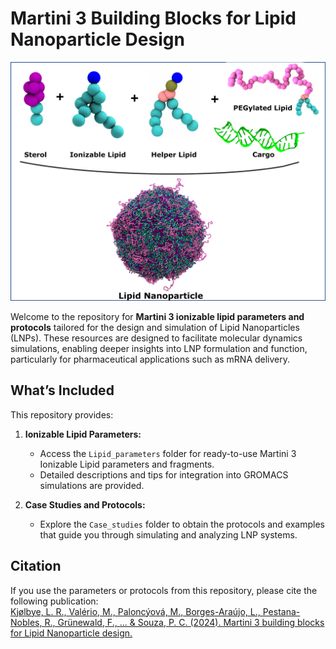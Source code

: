 # Martini 3 Building Blocks for Lipid Nanoparticle Design

![Lipid Nanoparticle Components](LNP_components.png)  

Welcome to the repository for **Martini 3 ionizable lipid parameters and protocols** tailored for the design and simulation of Lipid Nanoparticles (LNPs). These resources are designed to facilitate molecular dynamics simulations, enabling deeper insights into LNP formulation and function, particularly for pharmaceutical applications such as mRNA delivery.

## What’s Included
This repository provides:

1. **Ionizable Lipid Parameters:**  
   - Access the `Lipid_parameters` folder for ready-to-use Martini 3 Ionizable Lipid parameters and fragments.  
   - Detailed descriptions and tips for integration into GROMACS simulations are provided.  

2. **Case Studies and Protocols:**  
   - Explore the `Case_studies` folder to obtain the protocols and examples that guide you through simulating and analyzing LNP systems.
       

## Citation
If you use the parameters or protocols from this repository, please cite the following publication:  
[Kjølbye, L. R., Valério, M., Paloncýová, M., Borges-Araújo, L., Pestana-Nobles, R., Grünewald, F., ... & Souza, P. C. (2024). Martini 3 building blocks for Lipid Nanoparticle design.](https://doi.org/10.26434/chemrxiv-2024-bf4n8)
